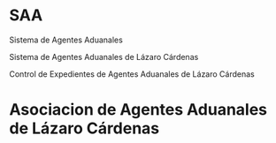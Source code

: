 # SAA
Sistema de Agentes Aduanales 

Sistema de Agentes Aduanales de Lázaro Cárdenas

Control de Expedientes de Agentes Aduanales de Lázaro Cárdenas

# Asociacion de Agentes Aduanales de Lázaro Cárdenas